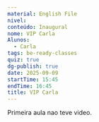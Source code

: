 ```yaml
---
material: English File
nivel:
conteúdo: Inaugural
nome: VIP Carla
Alunos:
  - Carla
tags: be-ready-classes
quiz: true
dg-publish: true
date: 2025-09-09
startTime: 15:45
endTime: 16:45
title: VIP Carla
---
```

Primeira aula nao teve video.
